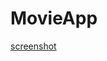 # MovieApp
[screenshot](https://github.com/AbhiramKrishna88/MovieApp/blob/master/MovieApp%20-%20Mozilla%20Firefox_003.png)
